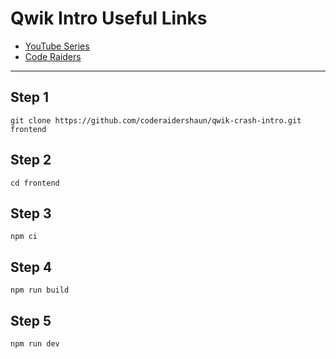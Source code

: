 # Qwik Intro Useful Links

- [YouTube Series](https://youtu.be/zLHYDY9dAbs)
- [Code Raiders](https://coderaiders.com)

---

## Step 1

```shell
git clone https://github.com/coderaidershaun/qwik-crash-intro.git frontend
```

## Step 2

```shell
cd frontend
```

## Step 3

```shell
npm ci
```

## Step 4

```shell
npm run build
```

## Step 5

```shell
npm run dev
```
